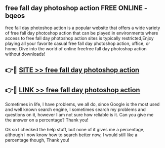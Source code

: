 ## free fall day photoshop action FREE ONLINE - bqeos

free fall day photoshop action is a popular website that offers a wide variety of free fall day photoshop action that can be played in environments where access to free fall day photoshop action sites is typically restricted,Enjoy playing all your favorite casual free fall day photoshop action, office, or home. Dive into the world of online freefree fall day photoshop action without downloads!

## 👉🔴 [SITE >> free fall day photoshop action](http://news.freeplayer.one?title=free_fall_day_photoshop_action&ref=FRRE)

## 👉🔴 [LINK >> free fall day photoshop action](http://news.freeplayer.one?title=free_fall_day_photoshop_action&ref=FREE)

Sometimes in life, I have problems, we all do, since Google is the most used and well known search engine, I sometimes search my problems and questions on it, however I am not sure how reliable is it. Can you give me the answer on a percentage? Thank you!

Ok so I checked the help stuff, but none of it gives me a percentage, although I now know how to search better now, I would still like a percentage though, Thank you!